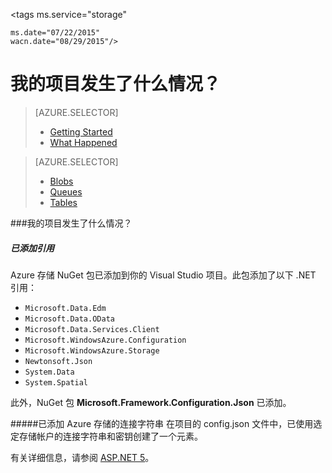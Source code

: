 <properties 
	pageTitle="Azure 存储入门" 
	description="介绍在 Visual Studio ASP.NET 5 项目中创建 Azure 存储时发生了什么情况" 
	services="storage" 
	documentationCenter="" 
	authors="patshea123" 
	manager="douge" 
	editor="tglee"/>

<tags 
	ms.service="storage"
	
	ms.date="07/22/2015" 
	wacn.date="08/29/2015"/>

# 我的项目发生了什么情况？

> [AZURE.SELECTOR]
> - [Getting Started](/documentation/articles/vs-storage-aspnet5-getting-started-blobs)
> - [What Happened](/documentation/articles/vs-storage-aspnet5-what-happened)

> [AZURE.SELECTOR]
> - [Blobs](/documentation/articles/vs-storage-aspnet5-getting-started-blobs)
> - [Queues](/documentation/articles/vs-storage-aspnet5-getting-started-queues)
> - [Tables](/documentation/articles/vs-storage-aspnet5-getting-started-tables)

###我的项目发生了什么情况？</span>

##### 已添加引用

Azure 存储 NuGet 包已添加到你的 Visual Studio 项目。此包添加了以下 .NET 引用：

- `Microsoft.Data.Edm`
- `Microsoft.Data.OData`
- `Microsoft.Data.Services.Client`
- `Microsoft.WindowsAzure.Configuration`
- `Microsoft.WindowsAzure.Storage`
- `Newtonsoft.Json`
- `System.Data`
- `System.Spatial`

此外，NuGet 包 **Microsoft.Framework.Configuration.Json** 已添加。

#####已添加 Azure 存储的连接字符串 
在项目的 config.json 文件中，已使用选定存储帐户的连接字符串和密钥创建了一个元素。

有关详细信息，请参阅 [ASP.NET 5](http://www.asp.net/vnext)。
 

<!---HONumber=67-->